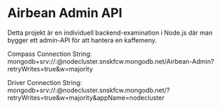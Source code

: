 # Airbean Admin API

Detta projekt är en individuell backend-examination i Node.js där man bygger ett admin-API för att hantera en kaffemeny.


Compass Connection String:
mongodb+srv://<USERNAME>:<PASSWORD>@nodecluster.snskfcw.mongodb.net/Airbean-Admin?retryWrites=true&w=majority

Driver Connection String:
mongodb+srv://<USERNAME>:<PASSWORD>@nodecluster.snskfcw.mongodb.net/?retryWrites=true&w=majority&appName=nodecluster


